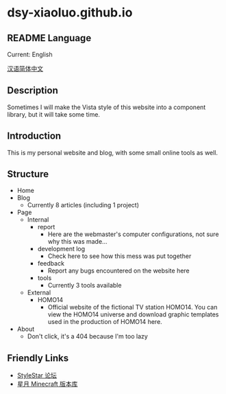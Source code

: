 # dsy-xiaoluo.github.io

## README Language

Current: English

[汉语简体中文](readme.md)

## Description

Sometimes I will make the Vista style of this website into a component library, but it will take some time.

## Introduction

This is my personal website and blog, with some small online tools as well.

## Structure

- Home
- Blog
  - Currently 8 articles (including 1 project)
- Page
  - Internal
    - report
      - Here are the webmaster's computer configurations, not sure why this was made...
    - development log
      - Check here to see how this mess was put together
    - feedback
      - Report any bugs encountered on the website here
    - tools
      - Currently 3 tools available
  - External
    - HOMO14
      - Official website of the fictional TV station HOMO14. You can view the HOMO14 universe and download graphic templates used in the production of HOMO14 here.
- About
  - Don't click, it's a 404 because I'm too lazy

## Friendly Links

- [StyleStar 论坛](https://www.stylestar.win/)
- [星月 Minecraft 版本库](https://spectrollay.github.io/minecraft_repository/)
